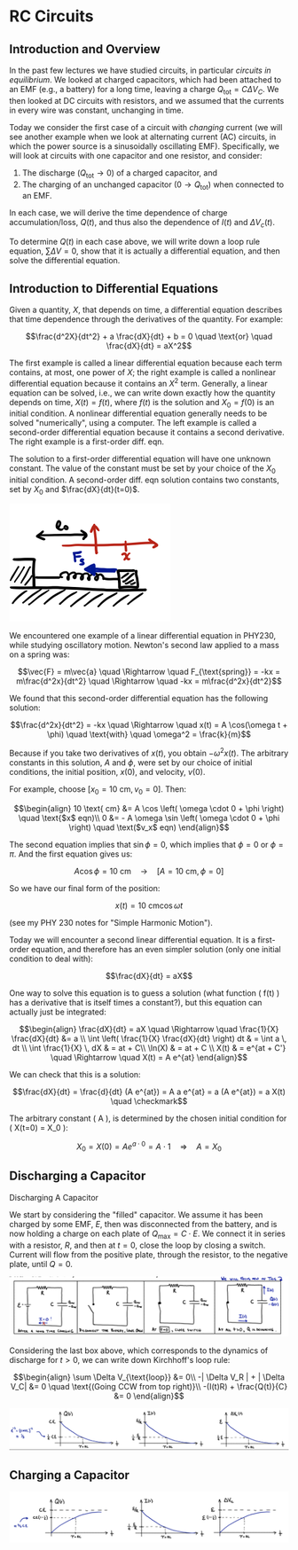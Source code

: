 # RC Circuits

## Introduction and Overview

In the past few lectures we have studied circuits, in particular *circuits in equilibrium*. We looked at charged capacitors, which had been attached to an EMF (e.g., a battery) for a long time, leaving a charge $Q_\text{tot} = C \Delta V_C$.  We then looked at DC circuits with resistors, and we assumed that the currents in every wire was constant, unchanging in time.

Today we consider the first case of a circuit with *changing* current (we will see another example when we look at alternating current (AC) circuits, in which the power source is a sinusoidally oscillating EMF). Specifically, we will look at circuits with one capacitor and one resistor, and consider:

1. The discharge ($Q_\text{tot} \rightarrow 0$) of a charged capacitor, and
2. The charging of an unchanged capacitor ($0 \rightarrow Q_\text{tot}$) when connected to an EMF.

In each case, we will derive the time dependence of charge accumulation/loss, $Q(t)$, and thus also the dependence of $I(t)$ and $\Delta V_c(t)$.

To determine $Q(t)$ in each case above, we will write down a loop rule equation, $\sum \Delta V = 0$, show that it is actually a differential equation, and then solve the differential equation.

## Introduction to Differential Equations

Given a quantity, $X$, that depends on time, a differential equation describes that time dependence through the derivatives of the quantity. For example:

```math
\frac{d^2X}{dt^2} + a \frac{dX}{dt} + b = 0 \quad \text{or} \quad \frac{dX}{dt} = aX^2
```

The first example is called a linear differential equation because each term contains, at most, one power of $X$; the right example is called a nonlinear differential equation because it contains an $X^2$ term. Generally, a linear equation can be solved, i.e., we can write down exactly how the quantity depends on time, $X(t) = f(t)$, where $f(t)$ is the solution and $X_0 = f(0)$ is an initial condition. A nonlinear differential equation generally needs to be solved "numerically", using a computer. The left example is called a second-order differential equation because it contains a second derivative. The right example is a first-order diff. eqn.

The solution to a first-order differential equation will have one unknown constant. The value of the constant must be set by your choice of the $X_0$ initial condition. A second-order diff. eqn solution contains two constants, set by $X_0$ and $\frac{dX}{dt}(t=0)$.

![A mass on a spring, the classic harmonic oscillator.](images/09_mass-on-spring.png)

We encountered one example of a linear differential equation in PHY230, while studying oscillatory motion. Newton's second law applied to a mass on a spring was:

```math
\vec{F} = m\vec{a} \quad \Rightarrow \quad F_{\text{spring}} = -kx = m\frac{d^2x}{dt^2} \quad \Rightarrow \quad -kx = m\frac{d^2x}{dt^2}
```

We found that this second-order differential equation has the following solution:

```math
\frac{d^2x}{dt^2} = -kx \quad \Rightarrow \quad x(t) = A \cos(\omega t + \phi) \quad \text{with} \quad \omega^2 = \frac{k}{m}
```

Because if you take two derivatives of $x(t)$, you obtain $-\omega^2 x(t)$. The arbitrary constants in this solution, $A$ and $\phi$, were set by our choice of initial conditions, the initial position, $x(0)$, and velocity, $v(0)$.

For example, choose $\left[x_0 = 10 \text{ cm}, v_0 = 0 \right]$. Then:

```math
\begin{align}
10 \text{ cm} &= A \cos \left( \omega \cdot 0 + \phi \right) \quad \text{$x$ eqn)\\
0 &= - A \omega \sin \left( \omega \cdot 0 + \phi \right) \quad \text($v_x$ eqn)
\end{align}
```

The second equation implies that $\sin\phi = 0$, which implies that $\phi = 0$ or $\phi = \pi$.  And the first equation gives us:
```math
A \cos \phi = 10 \text{ cm} \quad \rightarrow \quad \left[ A = 10 \text{ cm}, \phi =0\right]
```
So we have our final form of the position:
```math
x(t) = 10 \text{ cm} \cos \omega t
```
(see my PHY 230 notes for "Simple Harmonic Motion").

Today we will encounter a second linear differential equation. It is a first-order equation, and therefore has an even simpler solution (only one initial condition to deal with):
```math
\frac{dX}{dt} = aX
```
One way to solve this equation is to guess a solution (what function \( f(t) \) has a derivative that is itself times a constant?), but this equation can actually just be integrated:
```math
\begin{align}
\frac{dX}{dt} = aX \quad \Rightarrow \quad \frac{1}{X} \frac{dX}{dt} &= a \\
\int \left( \frac{1}{X} \frac{dX}{dt} \right) dt & = \int a \, dt \\
\int \frac{1}{X} \, dX & = at + C\\
\ln(X) & = at + C \\
X(t) & = e^{at + C'} \quad \Rightarrow \quad X(t) = A e^{at}
\end{align}
```
We can check that this is a solution:
```math
\frac{dX}{dt} = \frac{d}{dt} (A e^{at}) = A a e^{at} = a (A e^{at}) = a X(t) \quad \checkmark
```
The arbitrary constant \( A \), is determined by the chosen initial condition for \( X(t=0) = X_0 \):
```math
X_0 = X(0) = A e^{a \cdot 0} = A \cdot 1 \quad \Rightarrow \quad A = X_0
```


## Discharging a Capacitor

Discharging A Capacitor

We start by considering the "filled" capacitor. We assume it has been charged by some EMF, $E$, then was disconnected from the battery, and is now holding a charge on each plate of $Q_{\text{max}} = C \cdot E$. We connect it in series with a resistor, $R$, and then at $t=0$, close the loop by closing a switch. Current will flow from the positive plate, through the resistor, to the negative plate, until $Q=0$.

![Charging and then discharging a capacitor.](images/09_charging-and-discharging-capacitor.png)

Considering the last box above, which corresponds to the dynamics of discharge for $t > 0$, we can write down Kirchhoff's loop rule:

```math
\begin{align}
\sum \Delta V_{\text{loop}} &= 0\\
-| \Delta V_R | + | \Delta V_C| &= 0 \quad \text{(Going CCW from top right)}\\
-(I(t)R) + \frac{Q(t)}{C} &= 0
\end{align}
```

![Graphs of charge (Q), current (I), and potential difference when discharging a capacitor.](images/09_QIV-graphs-discharging.png)

## Charging a Capacitor

![Graphs of charge (Q), current (I), and potential difference when charging a capacitor.](images/09_QIV-graphs-charging.png)